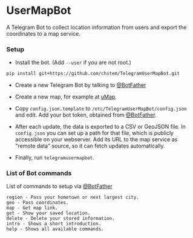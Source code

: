 # UserMapBot

A Telegram Bot to collect location information from users and export the coordinates to a map service.

### Setup
- Install the bot. (Add `--user` if you are not root.)

```bash
pip install git+https://github.com/chstem/TelegramUserMapBot.git
```

- Create a new Telegram Bot by talking to [@BotFather](https://telegram.me/botfather)

- Create a new map, for example at [uMap](http://umap.openstreetmap.fr/en/).

- Copy `config.json.template` to `/etc/TelegramUserMapBot/config.json` and edit. Add your bot token, obtained from [@BotFather](https://telegram.me/botfather).

- After each update, the data is exported to a CSV or GeoJSON file. In `config.json` you can set up a path for that file, which is publicly accessible on your webserver. Add its URL to the map service as "remote data" source, so it can fetch updates automatically.

- Finally, run `telegramusermapbot`.

### List of Bot commands
List of commands to setup via [@BotFather](https://telegram.me/botfather)

```
region - Pass your hometown or next largest city.
geo - Pass coordinates.
map - Get map link.
get - Show your saved location.
delete - Delete your stored information.
intro - Shows a short introduction.
help - Shows all available commands.
```
